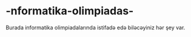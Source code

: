 # -nformatika-olimpiadas-
Burada informatika olimpiadalarında istifadə edə biləcəyiniz hər şey var.
